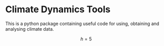 # Climate Dynamics Tools
This is a python package containing useful code for 
using, obtaining and analysing climate data.

$$h=5$$